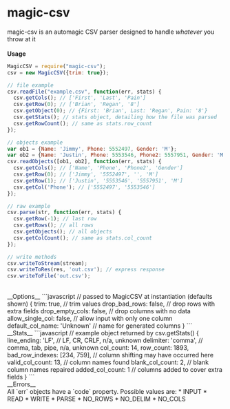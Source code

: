 # magic-csv

magic-csv is an automagic CSV parser designed to handle *whatever* you throw at it
<br>
<br>
__Usage__
```javascript
MagicCSV = require("magic-csv");
csv = new MagicCSV({trim: true});

// file example
csv.readFile("example.csv", function(err, stats) {
  csv.getCols(); // ['First', 'Last', 'Pain']
  csv.getRow(0); // ['Brian', 'Regan', '8']
  csv.getObject(0); // {First: 'Brian', Last: 'Regan', Pain: '8'}
  csv.getStats(); // stats object, detailing how the file was parsed
  csv.getRowCount(); // same as stats.row_count
});

// objects example
var ob1 = {Name: 'Jimmy', Phone: 5552497, Gender: 'M'};
var ob2 = {Name: 'Justin', Phone: 5553546, Phone2: 5557951, Gender: 'M'};
csv.readObjects([ob1, ob2], function(err, stats) {
  csv.getCols(); // ['Name', 'Phone', 'Phone2', 'Gender']
  csv.getRow(0); // ['Jimmy', '5552497', '', 'M']
  csv.getRow(1); // ['Justin', '5553546', '5557951', 'M']
  csv.getCol('Phone'); // ['5552497', '5553546']
});

// raw example
csv.parse(str, function(err, stats) {
  csv.getRow(-1); // last row
  csv.getRows(); // all rows
  csv.getObjects(); // all objects
  csv.getColCount(); // same as stats.col_count
});

// write methods
csv.writeToStream(stream);
csv.writeToRes(res, 'out.csv'); // express response
csv.writeToFile('out.csv');
```
<br>
__Options__
```javascript
// passed to MagicCSV at instantiation (defaults shown)
{
  trim: true, // trim values
  drop_bad_rows: false, // drop rows with extra fields
  drop_empty_cols: false, // drop columns with no data
  allow_single_col: false, // allow input with only one column
  default_col_name: 'Unknown' // name for generated columns
}
```
<br>
__Stats__
```javascript
// example object returned by csv.getStats()
{
  line_ending: 'LF', // LF, CR, CRLF, n/a, unknown
  delimiter: 'comma', // comma, tab, pipe, n/a, unknown
  col_count: 14,
  row_count: 1893,
  bad_row_indexes: [234, 759], // column shifting may have occurred here
  valid_col_count: 13, // column names found
  blank_col_count: 2, // blank column names repaired
  added_col_count: 1 // columns added to cover extra fields
}
```
<br>
__Errors__<br>
All `err` objects have a `code` property. Possible values are:
* INPUT
* READ
* WRITE
* PARSE
* NO_ROWS
* NO_DELIM
* NO_COLS